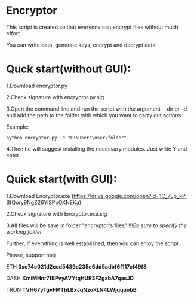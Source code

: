 # Encryptor

This script is created so that everyone can encrypt files without much effort.

You can write data, generate keys, encrypt and decrypt data

# Quck start(without GUI):

1.Download encryptor.py

2.Check signature with encryptor.py.sig

3.Open the command line and run the script with the argument --dir or -d and add the path to the folder with which you want to carry out actions

Example:

```
python encryptor.py -d "C:\Users\user\folder"
```
4.Then he will suggest installing the necessary modules. Just write Y and enter.

# Quick start(with GUI):

1.Download Encryptor.exe (https://drive.google.com/open?id=1C_7Ep_kP-BfQory9NgZ26YiSPbOXNEKa)

2.Check signature with Encryptor.exe.sig

3.All files will be save in folder "encryptor's files"
 !!!*Be sure to specify the working folder*


Further, if everything is well established, then you can enjoy the script .

Please, support me)

ETH
**0xe74c021d2ccd5439c235e6dd5adbf6f117cf49f8**

DASH
**XmiMHnr7fBPvyAVYtqHUR3F2gxbA7qasJD**

TRON
**TVH67yTgvFMTbLBxJqNzoRLN4LWjqquobB**
